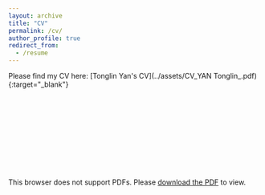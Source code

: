 ```yaml
---
layout: archive
title: "CV"
permalink: /cv/
author_profile: true
redirect_from:
  - /resume
---
```


Please find my CV here: [Tonglin Yan's CV](../assets/CV_YAN Tonglin_.pdf){:target="_blank"}

<object data="../files/cv.pdf" type="application/pdf" width="700px" height="700px">
    <embed src="../files/cv.pdf">
        <p>This browser does not support PDFs. Please <a href="../assets/CV_YAN Tonglin_.pdf">download the PDF</a> to view.</p>
    </embed>
</object>
